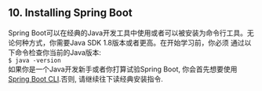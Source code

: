 ## 10. Installing Spring Boot  
Spring Boot可以在经典的Java开发工具中使用或者可以被安装为命令行工具。无论何种方式，你需要Java SDK 1.8版本或者更高。在开始学习前，你必须
通过以下命令检查你当前的Java版本:  
`$ java -version`  
如果你是一个Java开发新手或者你打算试验Spring Boot, 你会首先想要使用[Spring Boot CLI](10.2.Installing%20the%20Spring%20Boot%20CLI.md).否则,
请继续往下读经典安装指令.

